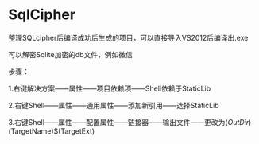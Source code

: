 # SqlCipher
整理SQLcipher后编译成功后生成的项目，可以直接导入VS2012后编译出.exe

可以解密Sqlite加密的db文件，例如微信

步骤：

1.右键解决方案——属性——项目依赖项——Shell依赖于StaticLib

2.右键Shell——属性——通用属性——添加新引用——选择StaticLib

3.右键Shell——属性——配置属性——链接器——输出文件——更改为$(OutDir)$(TargetName)$(TargetExt)

